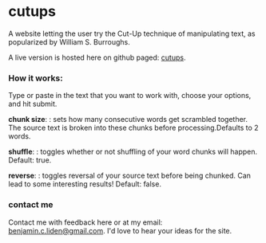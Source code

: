 # cutups
A website letting the user try the Cut-Up technique of manipulating text, as popularized by William S. Burroughs.

A live version is hosted here on github paged: [cutups](https://bliden.github.io/cutups/).

### How it works:

Type or paste in the text that you want to work with, choose your options, and hit submit.

__chunk size__: 
:    sets how many consecutive words get scrambled together. The source text is broken into these chunks before processing.Defaults to 2 words.

__shuffle__: 
: toggles whether or not shuffling of your word chunks will happen. Default: true.

__reverse__: 
: toggles reversal of your source text before being chunked. Can lead to some interesting results! Default: false.

### contact me

Contact me with feedback here or at my email: <benjamin.c.liden@gmail.com>. I'd love to hear your ideas for the site.
